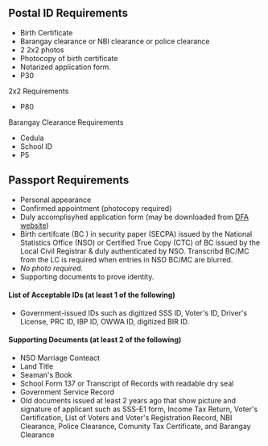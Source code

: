 ## Postal ID Requirements
- Birth Certificate
- Barangay clearance or NBI clearance or police clearance
- 2 2x2 photos
- Photocopy of birth certificate
- Notarized application form.
- P30

2x2 Requirements
- P80

Barangay Clearance Requirements
- Cedula
- School ID
- P5

## Passport Requirements

- Personal appearance
- Confirmed appointment (photocopy required)
- Duly accomplisyhed application form (may be downloaded from [DFA website](dfa.gov.ph))
- Birth certifcate (BC ) in security paper (SECPA) issued by the National Statistics Office (NSO) or Certified True Copy (CTC) of BC issued by the Local Civil Registrar & duly authenticated by NSO. Transcribd BC/MC from the LC is required when entries in NSO BC/MC are blurred.
- *No photo required.*
- Supporting documents to prove identity.

#### List of Acceptable IDs (at least 1 of the following)
- Government-issued IDs such as digitized SSS ID, Voter's ID, Driver's License, PRC ID, IBP ID, OWWA ID, digitized BIR ID.

#### Supporting Documents (at least 2 of the following)
- NSO Marriage Conteact
- Land Title
- Seaman's Book
- School Form 137 or Transcript of Records with readable dry seal
- Government Service Record
- Old documents issued at least 2 years ago that show picture and signature of applicant such as SSS-E1 form, Income Tax Return, Voter's Certification, List of Voters and Voter's Registration Record, NBI Clearance, Police Clearance, Comunity Tax Certificate, and Barangay Clearance
